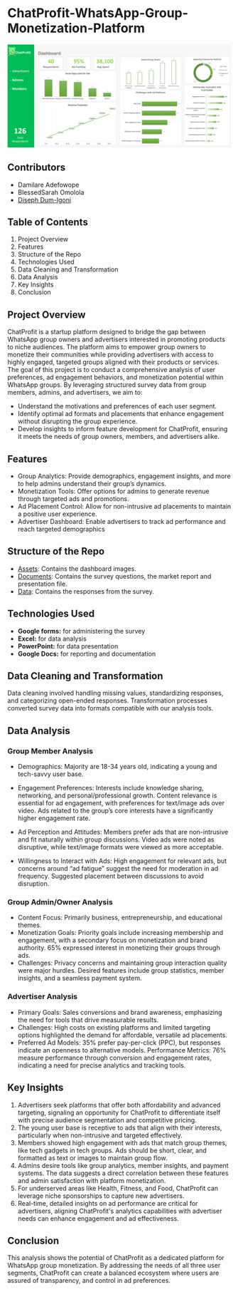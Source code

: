 # ChatProfit-WhatsApp-Group-Monetization-Platform

![image](/assets/Chatprofit_Dashboard.png)

## Contributors
- Damilare Adefowope
- BlessedSarah Omolola
- [Diseph Dum-Igoni](https://github.com/disephD)

## Table of Contents
1. Project Overview
2. Features
3. Structure of the Repo
4. Technologies Used
5. Data Cleaning and Transformation
6. Data Analysis
7. Key Insights
8. Conclusion

## Project Overview
ChatProfit is a startup platform designed to bridge the gap between WhatsApp group owners and advertisers interested in promoting products to niche audiences. The platform aims to empower group owners to monetize their communities while providing advertisers with access to highly engaged, targeted groups aligned with their products or services.
The goal of this project is to conduct a comprehensive analysis of user preferences, ad engagement behaviors, and monetization potential within WhatsApp groups. By leveraging structured survey data from group members, admins, and advertisers, we aim to:
- Understand the motivations and preferences of each user segment.
- Identify optimal ad formats and placements that enhance engagement without disrupting the group experience.
- Develop insights to inform feature development for ChatProfit, ensuring it meets the needs of group owners, members, and advertisers alike.

## Features
- Group Analytics: Provide demographics, engagement insights, and more to help admins understand their group’s dynamics.
- Monetization Tools: Offer options for admins to generate revenue through targeted ads and promotions.
- Ad Placement Control: Allow for non-intrusive ad placements to maintain a positive user experience.
- Advertiser Dashboard: Enable advertisers to track ad performance and reach targeted demographics

## Structure of the Repo
- [Assets](/assets): Contains the dashboard images.
- [Documents](/documents): Contains the survey questions, the market report and presentation file.
- [Data](/data): Contains the responses from the survey.

## Technologies Used
- **Google forms:** for administering the survey
- **Excel:**  for data analysis
- **PowerPoint:** for data presentation
- **Google Docs:** for reporting and documentation

## Data Cleaning and Transformation
Data cleaning involved handling missing values, standardizing responses, and categorizing open-ended responses. Transformation processes converted survey data into formats compatible with our analysis tools.

## Data Analysis
### Group Member Analysis
- Demographics: Majority are 18-34 years old, indicating a young and tech-savvy user base.
- Engagement Preferences:
  Interests include knowledge sharing, networking, and personal/professional growth.
  Content relevance is essential for ad engagement, with preferences for text/image ads over video.
  Ads related to the group’s core interests have a significantly higher engagement rate.

- Ad Perception and Attitudes:
  Members prefer ads that are non-intrusive and fit naturally within group discussions.
  Video ads were noted as disruptive, while text/image formats were viewed as more acceptable.

- Willingness to Interact with Ads:
  High engagement for relevant ads, but concerns around “ad fatigue” suggest the need for moderation in ad frequency.
  Suggested placement between discussions to avoid disruption.

### Group Admin/Owner Analysis
- Content Focus: Primarily business, entrepreneurship, and educational themes.
- Monetization Goals:
  Priority goals include increasing membership and engagement, with a secondary focus on monetization and brand authority.
  65% expressed interest in monetizing their groups through ads.
- Challenges:
  Privacy concerns and maintaining group interaction quality were major hurdles.
  Desired features include group statistics, member insights, and a seamless payment system.

### Advertiser Analysis
- Primary Goals: Sales conversions and brand awareness, emphasizing the need for tools that drive measurable results.
- Challenges: High costs on existing platforms and limited targeting options highlighted the demand for affordable, versatile ad placements.
- Preferred Ad Models: 35% prefer pay-per-click (PPC), but responses indicate an openness to alternative models.
Performance Metrics: 76% measure performance through conversion and engagement rates, indicating a need for precise analytics and tracking tools.

## Key Insights
1. Advertisers seek platforms that offer both affordability and advanced targeting, signaling an opportunity for ChatProfit to differentiate itself with precise audience segmentation and competitive pricing.
2. The young user base is receptive to ads that align with their interests, particularly when non-intrusive and targeted effectively.
3. Members showed high engagement with ads that match group themes, like tech gadgets in tech groups. Ads should be short, clear, and formatted as text or images to maintain group flow.
4. Admins desire tools like group analytics, member insights, and payment systems. The data suggests a direct correlation between these features and admin satisfaction with platform monetization.
5. For underserved areas like Health, Fitness, and Food, ChatProfit can leverage niche sponsorships to capture new advertisers.
6. Real-time, detailed insights on ad performance are critical for advertisers, aligning ChatProfit's analytics capabilities with advertiser needs can enhance engagement and ad effectiveness.

## Conclusion
This analysis shows the potential of ChatProfit as a dedicated platform for WhatsApp group monetization. By addressing the needs of all three user segments, ChatProfit can create a balanced ecosystem where users are assured of transparency, and control in ad preferences. 
